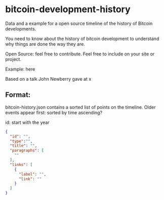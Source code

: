 # bitcoin-development-history
Data and a example for a open source timeline of the history of Bitcoin developments.

You need to know about the history of bitcoin development to understand why things are done the way they are.

Open Source: feel free to contribute. Feel free to include on your site or project.

Example: here

Based on a talk John Newberry gave at x

## Format:

bitcoin-history.json contains a sorted list of points on the timeline. Older events appear first: sorted by time ascending?

id: start with the year


```json
{
  "id": "",
  "type":"",
  "title": "",
  "paragraphs": [
    ""
  ],
  "links": [
    {
      "label": "",
      "link": ""
    }
  ]
}
```